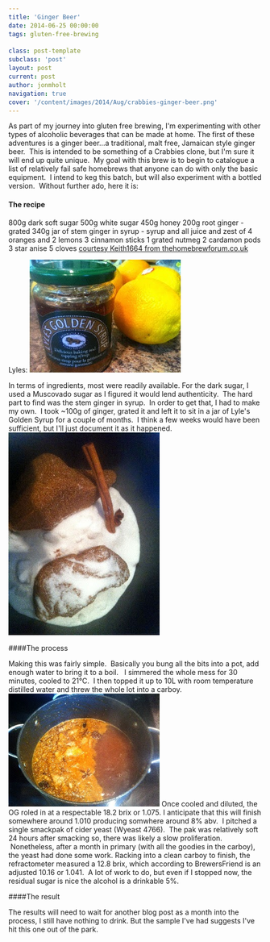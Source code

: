 ```yaml
---
title: 'Ginger Beer'
date: 2014-06-25 00:00:00 
tags: gluten-free-brewing

class: post-template
subclass: 'post'
layout: post
current: post
author: jonmholt
navigation: true
cover: '/content/images/2014/Aug/crabbies-ginger-beer.png'
---
```

As part of my journey into gluten free brewing, I'm experimenting with other types of alcoholic beverages that can be made at home. The first of these adventures is a ginger beer...a traditional, malt free, Jamaican style ginger beer.  This is intended to be something of a Crabbies clone, but I'm sure it will end up quite unique.  My goal with this brew is to begin to catalogue a list of relatively fail safe homebrews that anyone can do with only the basic equipment.  I intend to keg this batch, but will also experiment with a bottled version.  Without further ado, here it is:


#### The recipe
800g dark soft sugar
500g white sugar
450g honey
200g root ginger - grated
340g jar of stem ginger in syrup - syrup and all
juice and zest of 4 oranges and 2 lemons
3 cinnamon sticks
1 grated nutmeg
2 cardamon pods
3 star anise
5 cloves
[courtesy Keith1664 from thehomebrewforum.co.uk](http://www.thehomebrewforum.co.uk/showthread.php?t=16994)

Lyles:
![](/content/images/2014/Aug/lyles.jpg)

In terms of ingredients, most were readily available. For the dark sugar, I used a Muscovado sugar as I figured it would lend authenticity.  The hard part to find was the stem ginger in syrup.  In order to get that, I had to make my own.  I took ~100g of ginger, grated it and left it to sit in a jar of Lyle's Golden Syrup for a couple of months.  I think a few weeks would have been sufficient, but I'll just document it as it happened.
![](/content/images/2014/Aug/sugar.jpg)

####The process

Making this was fairly simple.  Basically you bung all the bits into a pot, add enough water to bring it to a boil.   I simmered the whole mess for 30 minutes, cooled to 21°C.  I then topped it up to 10L with room temperature distilled water and threw the whole lot into a carboy. 
![](/content/images/2014/Aug/boil.jpg)
Once cooled and diluted, the OG roled in at a respectable 18.2 brix or 1.075\.  I anticipate that this will finish somewhere around 1.010 producing somwhere around 8% abv.  I pitched a single smackpak of cider yeast (Wyeast 4766).  The pak was relatively soft 24 hours after smacking so, there was likely a slow proliferation.  Nonetheless, after a month in primary (with all the goodies in the carboy), the yeast had done some work. Racking into a clean carboy to finish, the refractometer measured a 12.8 brix, which according to BrewersFriend is an adjusted 10.16 or 1.041\.  A lot of work to do, but even if I stopped now, the residual sugar is nice the alcohol is a drinkable 5%.

####The result

The results will need to wait for another blog post as a month into the process, I still have nothing to drink. But the sample I've had suggests I've hit this one out of the park.
